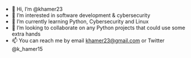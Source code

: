 - 👋 Hi, I’m @khamer23
- 👀 I’m interested in software development & cybersecurity 
- 🌱 I’m currently learning Python, Cybersecurity and Linux
- 💞️ I’m looking to collaborate on any Python projects that could use some extra hands
- 📫 You can reach me by email khamer23@gmail.com or Twitter @k_hamer15

<!---
khamer23/khamer23 is a ✨ special ✨ repository because its `README.md` (this file) appears on your GitHub profile.
You can click the Preview link to take a look at your changes.
--->
